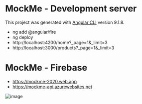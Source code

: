# MockMe - Development server

This project was generated with [Angular CLI](https://github.com/angular/angular-cli) version 9.1.8.

- ng add @angular/fire
- ng deploy
- http://localhost:4200/home?_page=1&_limit=3
- http://localhost:3000/products?_page=1&_limit=3

# MockMe - Firebase

- https://mockme-2020.web.app
- https://mockme-api.azurewebsites.net

![image](https://user-images.githubusercontent.com/30820950/85117210-dd254300-b261-11ea-94a5-ee55ff02fd1f.png)

